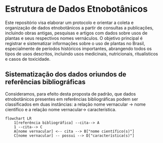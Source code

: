 # Estrutura de Dados Etnobotânicos

Este repositório visa elaborar um protocolo e orientar a coleta e organização de dados etnobotânicos a partir de consultas a publicações, incluindo obras antigas, pesquisas e artigos com dados sobre usos de plantas e seus respectivos nomes vernáculos. O objetivo principal é registrar e sistematizar informações sobre o uso de plantas no Brasil, especialmente de períodos históricos importantes, abrangendo todos os tipos de usos descritos, incluindo usos medicinais, nutricionais, ritualísticos e casos de toxicidade.

## Sistematização dos dados oriundos de referências bibliográficas

Consideramos, para efeito desta proposta de padrão, que dados etnobotânicos presentes em referências bibliográficas podem ser classificados em duas instâncias: a relação nome vernacular -> nome científico e a relação nome vernacular-> característica.

```mermaid
flowchart LR
    1[referência bibliográfica] --cita--> A
    1 --cita--> C
    A[nome vernacular] <-- cita --> B["nome científico(s)"]
    C[nome vernacular] -- possui --> D["característica(s)"]
```
